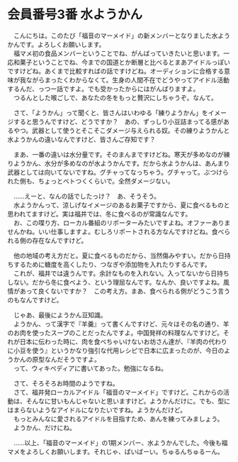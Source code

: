 # 会員番号3番 水ようかん

　こんにちは。このたび「福音のマーメイド」の新メンバーとなりました水ようかんです。よろしくお願いします。  
　福マメ初の食品メンバーということでね、がんばっていきたいと思います。一応和菓子ということでね、今までの国道とか断層と比べるとまあアイドルっぽいですけどね。あくまで比較すればの話ですけどね。オーディションに合格する意味が我ながらまったくわからなくて。生身の人間不在でどうやってアイドル活動するんだ、っつー話ですよ。でも受かったからにはがんばりますよ。  
　つるんとした喉ごしで、あなたの冬をもっと贅沢にしちゃうぞ。なんて。

　さて、「ようかん」って聞くと、皆さんはいわゆる「練りようかん」をイメージすると思うんですけど、どうですか？　あの、ずっしり小豆詰まってる感があるやつ。武器として使うとそこそこダメージ与えられる奴。その練りようかんと水ようかんの違いなんですけど、皆さんご存知です？

　まあ、一番の違いは水分量です。そのまんまですけどね。寒天が多めなのが練りようかん、水分が多めなのが水ようかんです。だから水ようかんは、あんまり武器としては向いてないですね。グチャってなっちゃう。グチャって。ぶつけられた側も、ちょっとベトつくくらいで。全然ダメージない。

　……えーと、なんの話でしたっけ？　あ、そうそう。  
　水ようかんって、涼しげなイメージのあるお菓子ですから、夏に食べるものと思われてますけど。実は福井では、冬に食べるのが常識なんです。  
　お、この喋り方、ローカル番組のリポーターみたいですよね。オファーありませんかね。いい仕事しますよ。むしろリポートされる方なんですけどね。食べられる側の存在なんですけど。

　他の地域の考え方だと。夏に食べるものだから、当然傷みやすい。だから日持ちするために糖度を高くしたり、つなぎや添加物を入れたりするんです。  
　これが、福井では違うんです。余計なものを入れない。入ってないから日持ちしない。だから冬に食べよう、という理屈なんです。なんか、良いですよね。風情があって良くないですか？　この考え方。まあ、食べられる側がどうこう言うのもなんですけど。

　じゃあ、最後にようかん豆知識。  
　ようかん、って漢字で『羊羹』って書くんですけど、元々はその名の通り、羊のお肉を使ったスープのことだったんですよ。中国発祥の料理なんですけど。それが日本に伝わった時に、肉を食べちゃいけないお坊さん達が、『羊肉の代わりに小豆を使う』というかなり強引な代用レシピで日本に広まったのが、今日のようかんの原型なんだそうですよ。  
　って、ウィキペディアに書いてあった。勉強になるね。

　さて、そろそろお時間のようですね。  
　さて、福井発ローカルアイドル「福音のマーメイド」ですけど。これからの活動は、そんなに甘いもんじゃないと思いますけど。ようかんだけに。でも、型にはまらないようなアイドルになりたいですね。ようかんだけど。  
　もっとみんなに愛されるアイドルを目指すため、あんを練ってみましょう。
　ようかん、だけにね。

　……以上、「福音のマーメイド」の1期メンバー、水ようかんでした。今後も福マメをよろしくお願いします。それじゃ、ばいばーい。ちゅるんちゅるーん。
